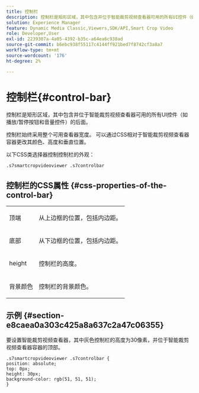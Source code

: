 ```yaml
---
title: 控制栏
description: 控制栏是矩形区域，其中包含并位于智能裁剪视频查看器可用的所有UI控件（如播放/暂停按钮和音量控件）的后面。
solution: Experience Manager
feature: Dynamic Media Classic,Viewers,SDK/API,Smart Crop Video
role: Developer,User
exl-id: 2239307a-4a05-4392-b35c-a64ea6c938ad
source-git-commit: b6ebc938f55117c4144ff921bed7f8742cf3a8a7
workflow-type: tm+mt
source-wordcount: '176'
ht-degree: 2%

---
```


# 控制栏{#control-bar}

控制栏是矩形区域，其中包含并位于智能裁剪视频查看器可用的所有UI控件（如播放/暂停按钮和音量控件）的后面。

<!--<a id="section_061E550C1C1D4DB2BD663A898895B38C"></a>-->

控制栏始终采用整个可用查看器宽度。 可以通过CSS相对于智能裁剪视频查看器容器更改其颜色、高度和垂直位置。

以下CSS类选择器控制控制栏的外观：

```
.s7smartcropvideoviewer .s7controlbar
```

## 控制栏的CSS属性 {#css-properties-of-the-control-bar}

<table id="table_C48C56E696304C9BAFEE71BA9EA9A174"> 
 <tbody> 
  <tr> 
   <td colname="col1"> <p> <span class="codeph"> 顶端 </span> </p> </td> 
   <td colname="col2"> <p>从上边框的位置，包括内边距。 </p> </td> 
  </tr> 
  <tr> 
   <td colname="col1"> <p> <span class="codeph"> 底部 </span> </p> </td> 
   <td colname="col2"> <p> 从下边框的位置，包括内边距。 </p> </td> 
  </tr> 
  <tr> 
   <td colname="col1"> <p> <span class="codeph"> height </span> </p> </td> 
   <td colname="col2"> <p>控制栏的高度。 </p> </td> 
  </tr> 
  <tr> 
   <td colname="col1"> <p> <span class="codeph"> 背景颜色 </span> </p> </td> 
   <td colname="col2"> <p>控制栏的背景颜色。 </p> </td> 
  </tr> 
 </tbody> 
</table>

## 示例 {#section-e8caea0a303c425a8a637c2a47c06355}

要设置智能裁剪视频查看器，其中灰色控制栏的高度为30像素，并位于智能裁剪视频查看器容器的顶部。

```
.s7smartcropvideoviewer .s7controlbar {  
position: absolute; 
top: 0px; 
height: 30px; 
background-color: rgb(51, 51, 51); 
}
```
